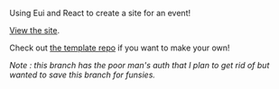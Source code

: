 Using Eui and React to create a site for an event!

[View the site](https://www.rainbowstacksummit.com/).

Check out [the template repo](https://github.com/brittanyjoiner15/eui-event) if you want to make your own!

_Note : this branch has the poor man's auth that I plan to get rid of but wanted to save this branch for funsies._
